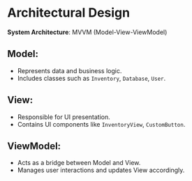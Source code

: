 # Architectural Design

**System Architecture**: MVVM (Model-View-ViewModel)

## Model:
- Represents data and business logic.
- Includes classes such as `Inventory`, `Database`, `User`.

## View:
- Responsible for UI presentation.
- Contains UI components like `InventoryView`, `CustomButton`.

## ViewModel:
- Acts as a bridge between Model and View.
- Manages user interactions and updates View accordingly.

